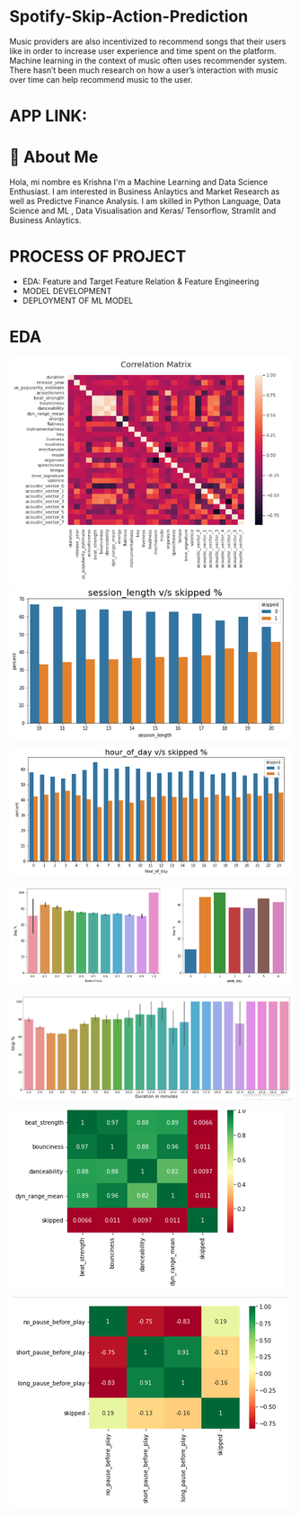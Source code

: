 # Spotify-Skip-Action-Prediction
Music providers are also incentivized to recommend songs that their users like in order to increase user experience and time spent on the platform. Machine learning in the context of music often uses recommender system. There hasn’t been much research on how a user’s interaction with music over time can help recommend music to the user.
# APP LINK:

# 🚀 About Me
Hola, mi nombre es Krishna I'm a Machine Learning and Data Science Enthusiast. I am interested in Business Anlaytics and Market Research as well as Predictve Finance Analysis. I am skilled in Python Language, Data Science and ML , Data Visualisation and Keras/ Tensorflow, Stramlit and Business Anlaytics.
# PROCESS OF PROJECT
* EDA: Feature and Target Feature Relation & Feature Engineering
* MODEL DEVELOPMENT
* DEPLOYMENT OF ML MODEL

# EDA
![Analysis 1](https://github.com/krishnaaxo/Spotify_Skip_Action_Prediction/blob/main/EDA_Images/Features_correlation.png)
![Analysis 2](https://github.com/COOLMudi/Data-Scientist-Spotify-Skip-Action-Prediction-/blob/main/Project%20images/2.PNG)

![Analysis 3](https://github.com/COOLMudi/Data-Scientist-Spotify-Skip-Action-Prediction-/blob/main/Project%20images/3.PNG)

![Analysis 4](https://github.com/COOLMudi/Data-Scientist-Spotify-Skip-Action-Prediction-/blob/main/Project%20images/4.PNG)

![Analysis 5](https://github.com/COOLMudi/Data-Scientist-Spotify-Skip-Action-Prediction-/blob/main/Project%20images/5.PNG)

![Feature Engineering 1](https://github.com/COOLMudi/Data-Scientist-Spotify-Skip-Action-Prediction-/blob/main/Project%20images/7.PNG)

![Feature Engineering 2](https://github.com/COOLMudi/Data-Scientist-Spotify-Skip-Action-Prediction-/blob/main/Project%20images/6.PNG)

